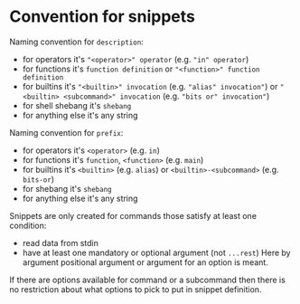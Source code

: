 # Convention for snippets

Naming convention for `description`:

- for operators it's `"<operator>" operator` (e.g. `"in" operator`)
- for functions it's `function definition` or `"<function>" function definition`
- for builtins it's `"<builtin>" invocation` (e.g. `"alias" invocation"`) or
  `"<builtin> <subcommand>" invocation` (e.g. `"bits or" invocation"`)
- for shell shebang it's `shebang`
- for anything else it's any string

Naming convention for `prefix`:

- for operators it's `<operator>` (e.g. `in`)
- for functions it's `function`, `<function>` (e.g. `main`)
- for builtins it's `<builtin>` (e.g. `alias`) or `<builtin>-<subcommand>`
  (e.g. `bits-or`)
- for shebang it's `shebang`
- for anything else it's any string

Snippets are only created for commands those satisfy at least one condition:

- read data from stdin
- have at least one mandatory or optional argument (not `...rest`)
  Here by argument positional argument or argument for an option is meant.

If there are options available for command or a subcommand then there is no
restriction about what options to pick to put in snippet definition.
